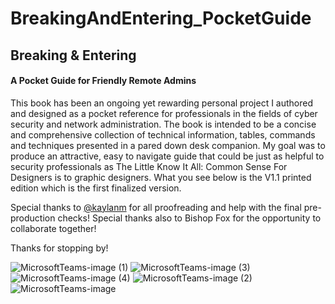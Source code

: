 # BreakingAndEntering_PocketGuide
<h2>Breaking & Entering</h2>
<h4>A Pocket Guide for Friendly Remote Admins</h4>

This book has been an ongoing yet rewarding personal project I authored and designed as a pocket reference for professionals in the fields of cyber security and network administration. The book is intended to be a concise and comprehensive collection of technical information, tables, commands and techniques presented in a pared down desk companion. My goal was to produce an attractive, easy to navigate guide that could be just as helpful to security professionals as The Little Know It All: Common Sense For Designers is to graphic designers. What you see below is the V1.1 printed edition which is the first finalized version.

Special thanks to [@kaylanm](https://github.com/kaylanm) for all proofreading and help with the final pre-production checks!
Special thanks also to Bishop Fox for the opportunity to collaborate together!

Thanks for stopping by! 

![MicrosoftTeams-image (1)](https://user-images.githubusercontent.com/64050644/128068294-409e87e9-8f19-4787-a029-ed4e0b75b5bf.png)
![MicrosoftTeams-image (3)](https://user-images.githubusercontent.com/64050644/128068299-1d085f23-399b-4db3-a893-c0dc50588caf.png)
![MicrosoftTeams-image (4)](https://user-images.githubusercontent.com/64050644/128068300-5308b1f8-38d2-4ff5-a820-bbb661e3d67b.png)
![MicrosoftTeams-image (2)](https://user-images.githubusercontent.com/64050644/128068296-368085aa-ed45-47bd-bd91-b77520fdc972.png)
![MicrosoftTeams-image](https://user-images.githubusercontent.com/64050644/128068302-d88ce80e-a0c9-4bb2-947d-af6d9597eb8c.png)

